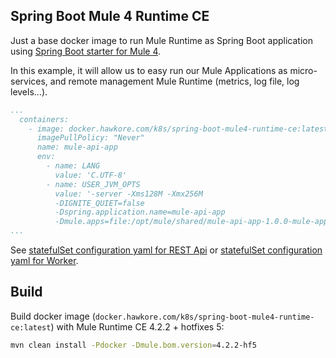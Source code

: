 ## Spring Boot Mule 4 Runtime CE

Just a base docker image to run Mule Runtime as Spring Boot application using [Spring Boot starter for Mule 4](https://github.com/hawkore/mule4-spring-boot-starter).

In this example, it will allow us to easy run our Mule Applications as micro-services, and remote management Mule Runtime (metrics, log file, log levels...).

```yaml
...
  containers:
    - image: docker.hawkore.com/k8s/spring-boot-mule4-runtime-ce:latest
      imagePullPolicy: "Never"
      name: mule-api-app
      env:
        - name: LANG
          value: 'C.UTF-8'
        - name: USER_JVM_OPTS
          value: '-server -Xms128M -Xmx256M
          -DIGNITE_QUIET=false
          -Dspring.application.name=mule-api-app
          -Dmule.apps=file:/opt/mule/shared/mule-api-app-1.0.0-mule-application.jar -Dmule.cleanStartup=true'
...
```

See [statefulSet configuration yaml for REST Api](../kubernetes/6-statefulset-mule-api-app.yaml) or [statefulSet configuration yaml for Worker](../kubernetes/7-statefulset-mule-worker-app.yaml).

## Build

Build docker image (`docker.hawkore.com/k8s/spring-boot-mule4-runtime-ce:latest`) with Mule Runtime CE 4.2.2 + hotfixes 5:

```bash
mvn clean install -Pdocker -Dmule.bom.version=4.2.2-hf5
```

